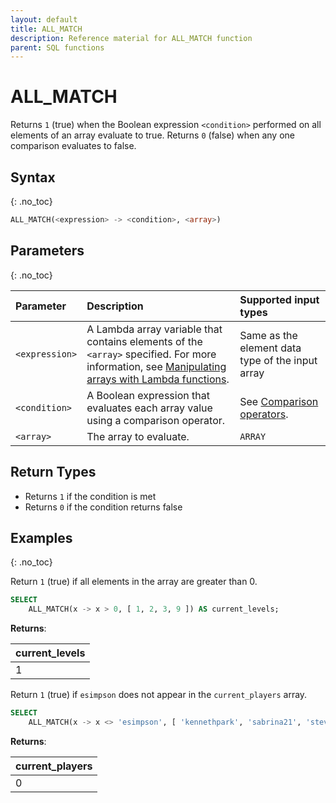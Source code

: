 ```yaml
---
layout: default
title: ALL_MATCH
description: Reference material for ALL_MATCH function
parent: SQL functions
---
```


# ALL_MATCH

Returns `1` (true) when the Boolean expression `<condition>` performed on all elements of an array evaluate to true. Returns `0` (false) when any one comparison evaluates to false.

## Syntax
{: .no_toc}

```sql
ALL_MATCH(<expression> -> <condition>, <array>)
```
## Parameters
{: .no_toc}

| Parameter      | Description                                   | Supported input types | 
| :------------- |:--------------------------------------------- | :-----------| 
| `<expression>`  | A Lambda array variable that contains elements of the `<array>` specified. For more information, see [Manipulating arrays with Lambda functions](../../working-with-semi-structured-data/working-with-arrays.md#manipulating-arrays-with-lambda-functions). | Same as the element data type of the input array |
| `<condition>` | A Boolean expression that evaluates each array value using a comparison operator. | See [Comparison operators](../../general-reference/operators.md#comparison). |
| `<array>` | The array to evaluate. | `ARRAY` |

## Return Types
* Returns `1` if the condition is met
* Returns `0` if the condition returns false

## Examples
{: .no_toc}

Return `1` (true) if all elements in the array are greater than 0.

```sql
SELECT
	ALL_MATCH(x -> x > 0, [ 1, 2, 3, 9 ]) AS current_levels;
```

**Returns**: 

| current_levels |
|:-------------| 
| 1                  |



Return `1` (true) if `esimpson` does not appear in the `current_players` array. 

```sql
SELECT
	ALL_MATCH(x -> x <> 'esimpson', [ 'kennethpark', 'sabrina21', 'steven70']) AS current_players;
```

**Returns**: 

| current_players |
|:-------------| 
| 0                  |